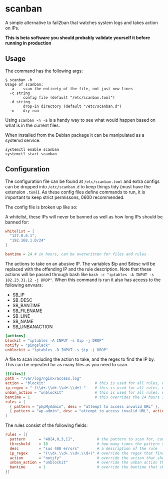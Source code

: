 # scanban

A simple alternative to fail2ban that watches system logs and takes action on IPs.

**This is beta software you should probably validate yourself it before running in production**

## Usage

The command has the following args:

```
$ scanban -h
Usage of scanban:
  -a    scan the entirety of the file, not just new lines
  -c string
        config file (default "/etc/scanban.toml")
  -d string
        drop-in directory (default "/etc/scanban.d")
  -n    dry run
```

Using `scanban -n -a` is a handy way to see what would happen based on what is in the current files.

When installed from the Debian package it can be manipulated as a systemd service:

    systemctl enable scanban
    systemctl start scanban

## Configuration

The configuration file can be found at `/etc/scanban.toml` and extra configs can be dropped
into `/etc/scanban.d` to keep things tidy (must have the extension `.toml`). As these config
files define commands to run, it is important to keep strict permissons, 0600 recommended.

The config file is broken up like so:

A whitelist, these IPs will never be banned as well as how long IPs should be banned for:
```toml
whitelist = [
  "127.0.0.1",
  "192.168.1.0/24"
]

bantime = 24 # in hours, can be overwritten for files and rules
```

The actions to take on an abusive IP.  The variables $ip and $desc will be replaced with the offending IP and the rule description. Note
that these actions will be passed through bash like `bash -c "iptables -A INPUT -s 182.23.31.12 -j DROP"`. When this command is run it also has access to the following envvars:

- SB_IP
- SB_DESC
- SB_BANTIME
- SB_FILENAME
- SB_LINE
- SB_NAME
- SB_UNBANACTION


```toml
[actions]
blockit = "iptables -A INPUT -s $ip -j DROP"
notify = "pingslack"
unblockit = "iptables -D INPUT -s $ip -j DROP"
```

A file to scan including the action to take, and the regex to find the IP by.  This can be repeated for as many files as you need to scan.
```toml
[[files]]
path = "/var/log/nginx/access.log"
action = "blockit"                      # this is used for all rules, unless overriden
ip_regex = " (\\d+.\\d+.\\d+.\\d+) "    # this is used for all rules, unless overriden
unban_action = "unblockit"              # this is used for all rules, unless overriden
bantime = 1                             # this overrides the 24 hours specified in the config
rules = [
  { pattern = "phpMyAdmin", desc = "attempt to access invalid URL" },
  { pattern = "wp-admin", desc = "attempt to access invalid URL", action = "notify", unban_action = "" }
]
```

The rules consist of the following fields:

```toml
rules = [{
  pattern      = "40[4,0,3,1]",          # the pattern to scan for, can be a regex
  threshold    = 10                      # how many times the pattern should be seen before taking action
  desc         = "sus 400 errors"        # a description of the rule
  ip_regex     = "(\\d+.\\d+.\\d+.\\d+)" # override the regex that finds the IP address
  action       = "notify"                # override the action that should be called for this rule
  unban_action = "unblockit"             # override the unban action that should be called for this rule
  bantime      = 1                       # override the bantime that should be used for this rule
}]
```

